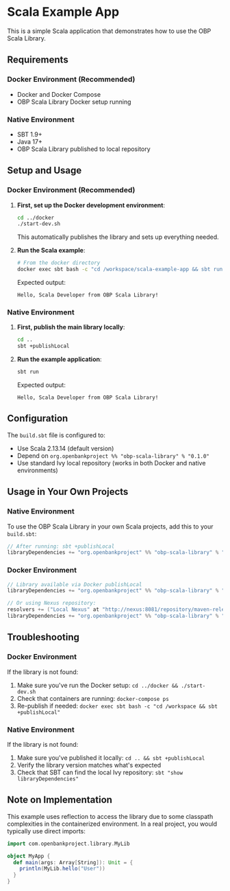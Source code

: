 # Scala Example App

This is a simple Scala application that demonstrates how to use the OBP Scala Library.

## Requirements

### Docker Environment (Recommended)
- Docker and Docker Compose
- OBP Scala Library Docker setup running

### Native Environment
- SBT 1.9+
- Java 17+
- OBP Scala Library published to local repository

## Setup and Usage

### Docker Environment (Recommended)

1. **First, set up the Docker development environment**:
   ```bash
   cd ../docker
   ./start-dev.sh
   ```
   This automatically publishes the library and sets up everything needed.

2. **Run the Scala example**:
   ```bash
   # From the docker directory
   docker exec sbt bash -c "cd /workspace/scala-example-app && sbt run"
   ```

   Expected output:
   ```
   Hello, Scala Developer from OBP Scala Library!
   ```

### Native Environment

1. **First, publish the main library locally**:
   ```bash
   cd ..
   sbt +publishLocal
   ```

2. **Run the example application**:
   ```bash
   sbt run
   ```

   Expected output:
   ```
   Hello, Scala Developer from OBP Scala Library!
   ```

## Configuration

The `build.sbt` file is configured to:
- Use Scala 2.13.14 (default version)
- Depend on `org.openbankproject %% "obp-scala-library" % "0.1.0"`
- Use standard Ivy local repository (works in both Docker and native environments)

## Usage in Your Own Projects

### Native Environment
To use the OBP Scala Library in your own Scala projects, add this to your `build.sbt`:

```scala
// After running: sbt +publishLocal
libraryDependencies += "org.openbankproject" %% "obp-scala-library" % "0.1.0"
```

### Docker Environment
```scala
// Library available via Docker publishLocal
libraryDependencies += "org.openbankproject" %% "obp-scala-library" % "0.1.0"

// Or using Nexus repository:
resolvers += ("Local Nexus" at "http://nexus:8081/repository/maven-releases/").withAllowInsecureProtocol(true)
libraryDependencies += "org.openbankproject" %% "obp-scala-library" % "0.1.0"
```

## Troubleshooting

### Docker Environment
If the library is not found:
1. Make sure you've run the Docker setup: `cd ../docker && ./start-dev.sh`
2. Check that containers are running: `docker-compose ps`
3. Re-publish if needed: `docker exec sbt bash -c "cd /workspace && sbt +publishLocal"`

### Native Environment
If the library is not found:
1. Make sure you've published it locally: `cd .. && sbt +publishLocal`
2. Verify the library version matches what's expected
3. Check that SBT can find the local Ivy repository: `sbt "show libraryDependencies"`

## Note on Implementation

This example uses reflection to access the library due to some classpath complexities in the containerized environment. In a real project, you would typically use direct imports:

```scala
import com.openbankproject.library.MyLib

object MyApp {
  def main(args: Array[String]): Unit = {
    println(MyLib.hello("User"))
  }
}
```